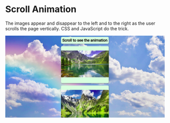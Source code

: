 # Scroll Animation

The images appear and disappear to the left and to the right as the user scrolls the page vertically. CSS and JavaScript do the trick.

![Scroll Animation](1.png)

